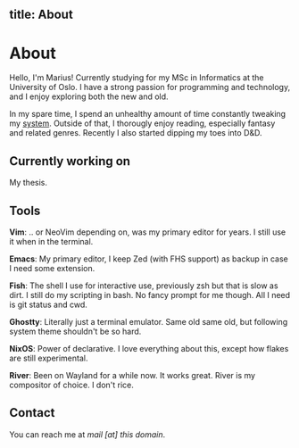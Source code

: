 title: About
---

# About

Hello, I'm Marius! Currently studying for my MSc in Informatics at the
University of Oslo. I have a strong passion for programming and technology, and
I enjoy exploring both the new and old.

In my spare time, I spend an unhealthy amount of time constantly tweaking my
[system](#). Outside of that, I thorougly enjoy reading, especially fantasy and
related genres. Recently I also started dipping my toes into D&D.

## Currently working on

My thesis.

## Tools

**Vim**: .. or NeoVim depending on, was my primary editor for years. I still
use it when in the terminal.

**Emacs**: My primary editor, I keep Zed (with FHS support) as backup in case I
need some extension.

**Fish**: The shell I use for interactive use, previously zsh but that is slow
as dirt. I still do my scripting in bash. No fancy prompt for me though. All I
need is git status and cwd.

**Ghostty**: Literally just a terminal emulator. Same old same old, but
following system theme shouldn't be so hard.

**NixOS**: Power of declarative. I love everything about this, except how
flakes are still experimental.

**River**: Been on Wayland for a while now. It works great. River is my
compositor of choice. I don't rice.

## Contact

You can reach me at *mail [at] this domain*.
